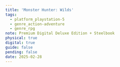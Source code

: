```yaml
---
title: 'Monster Hunter: Wilds'
tags:
  - platform_playstation-5
  - genre_action-adventure
  - genre_rpg
note: Premium Digital Deluxe Edition + Steelbook
physical: true
digital: true
guide: false
pending: false
date: 2025-02-28
---
```

